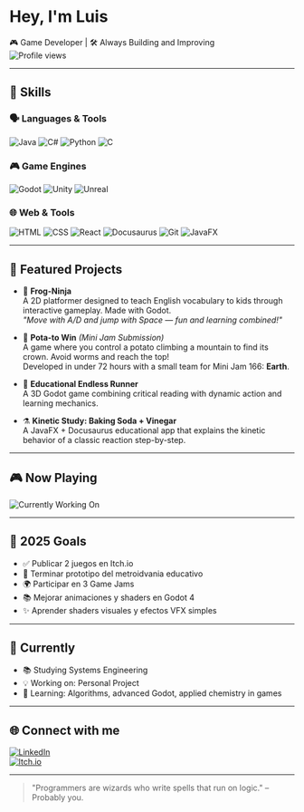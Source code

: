 # Hey, I'm Luis

🎮 Game Developer | 🛠️ Always Building and Improving  
![Profile views](https://komarev.com/ghpvc/?username=SenkuT&color=blue&style=flat-square)

---

## 🧰 Skills

### 🗣️ Languages & Tools

![Java](https://img.shields.io/badge/Java-ED8B00?style=for-the-badge&logo=openjdk&logoColor=white)
![C#](https://img.shields.io/badge/C%23-239120?style=for-the-badge&logo=c-sharp&logoColor=white)
![Python](https://img.shields.io/badge/Python-3776AB?style=for-the-badge&logo=python&logoColor=white)
![C](https://img.shields.io/badge/C-00599C?style=for-the-badge&logo=c&logoColor=white)

### 🎮 Game Engines

![Godot](https://img.shields.io/badge/Godot-483CFA?style=for-the-badge&logo=godot-engine&logoColor=white)
![Unity](https://img.shields.io/badge/Unity-000000?style=for-the-badge&logo=unity&logoColor=white)
![Unreal](https://img.shields.io/badge/Unreal-0E1128?style=for-the-badge&logo=unrealengine&logoColor=white)

### 🌐 Web & Tools

![HTML](https://img.shields.io/badge/HTML-E34F26?style=for-the-badge&logo=html5&logoColor=white)
![CSS](https://img.shields.io/badge/CSS-1572B6?style=for-the-badge&logo=css3&logoColor=white)
![React](https://img.shields.io/badge/React-20232A?style=for-the-badge&logo=react&logoColor=61DAFB)
![Docusaurus](https://img.shields.io/badge/Docusaurus-2B2E4A?style=for-the-badge&logo=docusaurus&logoColor=white)
![Git](https://img.shields.io/badge/Git-F05032?style=for-the-badge&logo=git&logoColor=white)
![JavaFX](https://img.shields.io/badge/JavaFX-FF6F00?style=for-the-badge&logo=java&logoColor=white)

---

## 🚀 Featured Projects

- 🐸 **Frog-Ninja**  
  A 2D platformer designed to teach English vocabulary to kids through interactive gameplay. Made with Godot.  
  _"Move with A/D and jump with Space — fun and learning combined!"_

- 🥔 **Pota-to Win** *(Mini Jam Submission)*  
  A game where you control a potato climbing a mountain to find its crown. Avoid worms and reach the top!  
  Developed in under 72 hours with a small team for Mini Jam 166: **Earth**.

- 🐉 **Educational Endless Runner**  
  A 3D Godot game combining critical reading with dynamic action and learning mechanics.

- ⚗️ **Kinetic Study: Baking Soda + Vinegar**  
  A JavaFX + Docusaurus educational app that explains the kinetic behavior of a classic reaction step-by-step.

---

## 🎮 Now Playing

![Currently Working On](https://img.shields.io/badge/Working_on-Endless_Runner_+_Quiz_%F0%9F%90%89-00bfff?style=for-the-badge)

---

## 🎯 2025 Goals

- ✅ Publicar 2 juegos en Itch.io  
- 🚧 Terminar prototipo del metroidvania educativo  
- 🌍 Participar en 3 Game Jams  
- 📚 Mejorar animaciones y shaders en Godot 4  
- ✨ Aprender shaders visuales y efectos VFX simples

---

## 📘 Currently

- 📚 Studying Systems Engineering  
- 💡 Working on: Personal Project  
- 🧠 Learning: Algorithms, advanced Godot, applied chemistry in games  

---

## 🌐 Connect with me

[![LinkedIn](https://img.shields.io/badge/LinkedIn-blue?logo=linkedin)](https://www.linkedin.com/in/luis-gabriel-cely-ni%C3%B1o-056642365/)  
[![Itch.io](https://img.shields.io/badge/Itch.io-red?logo=itch-dot-io)](https://linkpenguin.itch.io/)

---

> "Programmers are wizards who write spells that run on logic." – Probably you.
